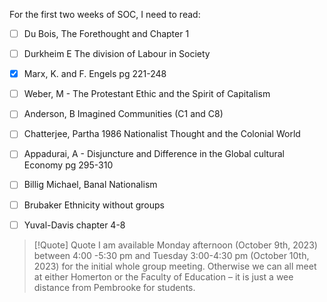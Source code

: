 For the first two weeks of SOC, I need to read:
- [ ] Du Bois, The Forethought and Chapter 1
- [ ] Durkheim E The division of Labour in Society
- [x] Marx, K. and F. Engels pg 221-248
- [ ] Weber, M - The Protestant Ethic and the Spirit of Capitalism
- [ ] Anderson, B Imagined Communities (C1 and C8)
- [ ] Chatterjee, Partha 1986 Nationalist Thought and the Colonial World
- [ ] Appadurai, A - Disjuncture and Difference in the Global cultural Economy pg 295-310
- [ ] Billig Michael, Banal Nationalism
- [ ] Brubaker Ethnicity without groups
- [ ] Yuval-Davis chapter 4-8


>[!Quote] Quote
>I am available Monday afternoon (October 9th, 2023) between 4:00 -5:30 pm and Tuesday 3:00-4:30 pm (October 10th, 2023) for the initial whole group meeting.
>Otherwise we can all meet at either Homerton or the Faculty of Education – it is just a wee distance from Pembrooke for students.
